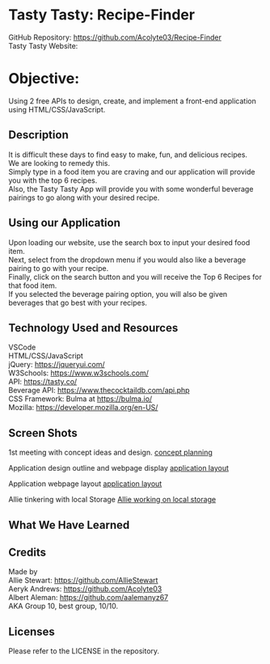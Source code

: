 # Tasty Tasty: Recipe-Finder
GitHub Repository: https://github.com/Acolyte03/Recipe-Finder <br />
Tasty Tasty Website:

# Objective:
Using 2 free APIs to design, create, and implement a front-end application using HTML/CSS/JavaScript.

## Description

It is difficult these days to find easy to make, fun, and delicious recipes. <br />
We are looking to remedy this. <br />
Simply type in a food item you are craving and our application will provide you with the top 6 recipes. <br />
Also, the Tasty Tasty App will provide you with some wonderful beverage pairings to go along with your desired recipe.


## Using our Application
Upon loading our website, use the search box to input your desired food item. <br />
Next, select from the dropdown menu if you would also like a beverage pairing to go with your recipe. <br />
Finally, click on the search button and you will receive the Top 6 Recipes for that food item. <br />
If you selected the beverage pairing option, you will also be given beverages that go best with your recipes. 

## Technology Used and Resources

VSCode <br />
HTML/CSS/JavaScript <br />
jQuery: https://jqueryui.com/ <br />
W3Schools: https://www.w3schools.com/ <br />
API: https://tasty.co/ <br />
Beverage API: https://www.thecocktaildb.com/api.php <br/>
CSS Framework: Bulma at https://bulma.io/ <br />
Mozilla: https://developer.mozilla.org/en-US/


## Screen Shots
 1st meeting with concept ideas and design.
 [concept planning](<images/concept planning.png>)

 Application design outline and webpage display
 [application layout](<images/concept 2.png>)

 Application webpage layout
 [application layout](<images/concept 3.png>)

 Allie tinkering with local Storage
 [Allie working on local storage](images/localstorage.png)

## What We Have Learned


## Credits
Made by <br />
Allie Stewart: https://github.com/AllieStewart <br />
Aeryk Andrews: https://github.com/Acolyte03 <br />
Albert Aleman: https://github.com/aalemanyz67 <br />
AKA Group 10, best group, 10/10.

## Licenses
Please refer to the LICENSE in the repository.

